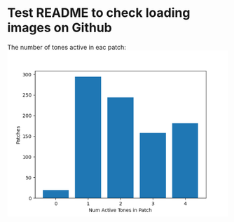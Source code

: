 # Test README to check loading images on Github

The number of tones active in eac patch:
![Number of tones active in patch](img/num_tones_active_in_patch.png)


